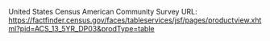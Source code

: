 United States Census
American Community Survey
URL: https://factfinder.census.gov/faces/tableservices/jsf/pages/productview.xhtml?pid=ACS_13_5YR_DP03&prodType=table
